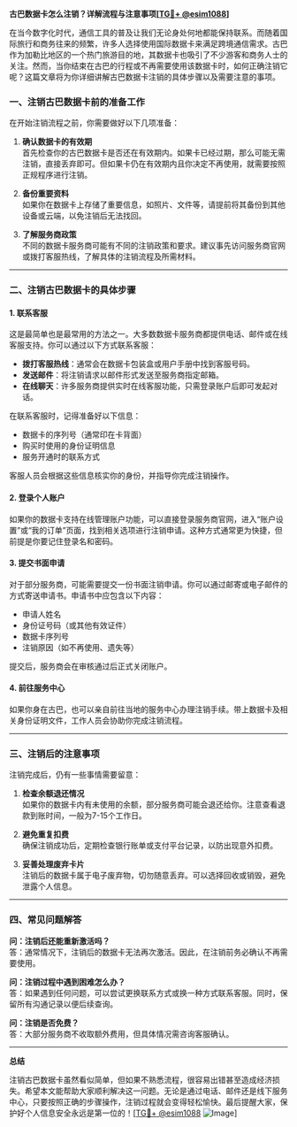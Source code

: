 **古巴数据卡怎么注销？详解流程与注意事项[[TG💪+ @esim1088](https://t.me/s/esim1088)]**

在当今数字化时代，通信工具的普及让我们无论身处何地都能保持联系。而随着国际旅行和商务往来的频繁，许多人选择使用国际数据卡来满足跨境通信需求。古巴作为加勒比地区的一个热门旅游目的地，其数据卡也吸引了不少游客和商务人士的关注。然而，当你结束在古巴的行程或不再需要使用该数据卡时，如何正确注销它呢？这篇文章将为你详细讲解古巴数据卡注销的具体步骤以及需要注意的事项。

### **一、注销古巴数据卡前的准备工作**

在开始注销流程之前，你需要做好以下几项准备：

1. **确认数据卡的有效期**  
   首先检查你的古巴数据卡是否还在有效期内。如果卡已经过期，那么可能无需注销，直接丢弃即可。但如果卡仍在有效期内且你决定不再使用，就需要按照正规程序进行注销。

2. **备份重要资料**  
   如果你在数据卡上存储了重要信息，如照片、文件等，请提前将其备份到其他设备或云端，以免注销后无法找回。

3. **了解服务商政策**  
   不同的数据卡服务商可能有不同的注销政策和要求。建议事先访问服务商官网或拨打客服热线，了解具体的注销流程及所需材料。

---

### **二、注销古巴数据卡的具体步骤**

#### **1. 联系客服**
这是最简单也是最常用的方法之一。大多数数据卡服务商都提供电话、邮件或在线客服支持。你可以通过以下方式联系客服：
- **拨打客服热线**：通常会在数据卡包装盒或用户手册中找到客服号码。
- **发送邮件**：将注销请求以邮件形式发送至服务商指定邮箱。
- **在线聊天**：许多服务商提供实时在线客服功能，只需登录账户后即可发起对话。

在联系客服时，记得准备好以下信息：
- 数据卡的序列号（通常印在卡背面）
- 购买时使用的身份证明信息
- 服务开通时的联系方式

客服人员会根据这些信息核实你的身份，并指导你完成注销操作。

#### **2. 登录个人账户**
如果你的数据卡支持在线管理账户功能，可以直接登录服务商官网，进入“账户设置”或“我的订单”页面，找到相关选项进行注销申请。这种方式通常更为快捷，但前提是你要记住登录名和密码。

#### **3. 提交书面申请**
对于部分服务商，可能需要提交一份书面注销申请。你可以通过邮寄或电子邮件的方式寄送申请书。申请书中应包含以下内容：
- 申请人姓名
- 身份证号码（或其他有效证件）
- 数据卡序列号
- 注销原因（如不再使用、遗失等）

提交后，服务商会在审核通过后正式关闭账户。

#### **4. 前往服务中心**
如果你身在古巴，也可以亲自前往当地的服务中心办理注销手续。带上数据卡及相关身份证明文件，工作人员会协助你完成注销流程。

---

### **三、注销后的注意事项**

注销完成后，仍有一些事情需要留意：

1. **检查余额退还情况**  
   如果你的数据卡内有未使用的余额，部分服务商可能会退还给你。注意查看退款到账时间，一般为7-15个工作日。

2. **避免重复扣费**  
   确保注销成功后，定期检查银行账单或支付平台记录，以防出现意外扣费。

3. **妥善处理废弃卡片**  
   注销后的数据卡属于电子废弃物，切勿随意丢弃。可以选择回收或销毁，避免泄露个人信息。

---

### **四、常见问题解答**

**问：注销后还能重新激活吗？**  
答：通常情况下，注销后的数据卡无法再次激活。因此，在注销前务必确认不再需要使用。

**问：注销过程中遇到困难怎么办？**  
答：如果遇到任何问题，可以尝试更换联系方式或换一种方式联系客服。同时，保留所有沟通记录以便后续查询。

**问：注销是否免费？**  
答：大部分服务商不收取额外费用，但具体情况需咨询客服确认。

---

**总结**

注销古巴数据卡虽然看似简单，但如果不熟悉流程，很容易出错甚至造成经济损失。希望本文能帮助大家顺利解决这一问题。无论是通过电话、邮件还是线下服务中心，只要按照正确的步骤操作，注销过程就会变得轻松愉快。最后提醒大家，保护好个人信息安全永远是第一位的！[[TG💪+ @esim1088](https://t.me/s/esim1088) ![Image](https://i.postimg.cc/4NQfJmqS/Snipaste-2025-05-13-00-14-12.png)]